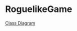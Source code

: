 # RoguelikeGame
[Class Diagram](https://drive.google.com/file/d/1QqrUI_flMZBxTCYoJyKIl4GcIlc4bH5g/view?usp=sharing)
